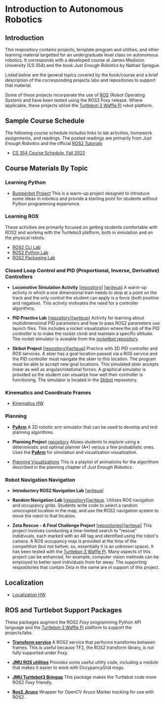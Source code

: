 # Introduction to Autonomous Robotics

## Introduction
This respository contains projects, template program and utilities, and other learning material
targetted for an undergraduate level
class on autonomous robotics.  It corresponds with a developed course
at James Madision University (CS 354) and the book *Just Enough Robotics* by Nathan Sprague.

Listed below are the general topics covered by the book/course and a brief description 
of the corresponding projects labs and repositories to support that material.  

Some of these projects incorporate the use of [ROS](ros.org) (Robot Operating System) and have
been tested using the ROS2 Foxy release.  Where applicable, these projects utilize the
[Turtlebot-3 Waffle Pi](https://www.robotis.us/turtlebot-3/) robot platform.

## Sample Course Schedule

The following course schedule includes links to lab activities, homework assignments, 
and readings.  The posted readings are primarily from *Just Enough Robotics* and the 
official [ROS2 Tutorials](https://docs.ros.org/en/foxy/Tutorials.html)

* [CS 354 Course Schedule, Fall 2022](https://w3.cs.jmu.edu/spragunr/CS354_F22/schedule.shtml)

## Course Materials By Topic

### Learning Python

* [Bumperbot Project](https://w3.cs.jmu.edu/spragunr/CS354/hw/bumperbot/bump.shtml) 
This is a warm-up project designed to introduce some ideas in robotics and provide a 
starting point for students without Python programming experience.

### Learning ROS

These activities are primarily focused on getting students comfortable with ROS2 and working with
the Turtlebo3 platform, both in simulation and on the physical robots.

* [ROS2 CLI Lab](https://w3.cs.jmu.edu/spragunr/CS354/labs/ros2_cli/ros2_cli.shtml)
* [ROS2 Python Lab](https://w3.cs.jmu.edu/spragunr/CS354/labs/ros_python/wander_lab.shtml)
* [ROS2 Packaging Lab](https://w3.cs.jmu.edu/spragunr/CS354/labs/ros_packages/packaging.shtml)

### Closed Loop Control and PID (Proportional, Inverse, Derivative) Controllers

* **Locomotive Simulation Activity** [[repository](https://github.com/JMU-ROBOTICS-VIVA/locomotive_sim)] [[writeup](https://w3.cs.jmu.edu/spragunr/CS354/labs/locomotive/loco.shtml)]  A warm-up activity in which a one dimensional train needs to stop at a point on the track and the only control 
the student can apply is a force (both positive and negative).  This activity motivates the need for a controller algorithms.

* **PID Practice Lab** [[repository](https://github.com/JMU-ROBOTICS-VIVA/pid_practice)][[writeup](https://w3.cs.jmu.edu/spragunr/CS354/labs/pid/pid_lab.shtml)]  Activity for learning about multidimensional PID parameters and how to pass  ROS2 
parameters use launch files.  This includes a rocket visualization where the job of the PID controller is 
 to make the rocket climb and maintain a specific altitude.  The rocket simulator is avaiable from the [rocketbot repository](https://github.com/JMU-ROBOTICS-VIVA/rocketbot).

* **Skibot Project** [[repository](https://github.com/JMU-ROBOTICS-VIVA/Skibot_navigation)][[writeup](https://w3.cs.jmu.edu/spragunr/CS354/hw/skibot/skibot.shtml)] Practice with 2D PID controller and ROS services. 
A skier has a goal location passed via a ROS service and the PID controller must navigate the
skier to this location.  The program must be able to accept new goal locations.  This simulated skier accepts linear as well as 
angular/rotational forces.
A graphical simulator is provided so the student can visualize how well their
controller is functioning. The simulator is located in the [Skibot](https://github.com/JMU-ROBOTICS-VIVA/skibot) reposotory.


### Kinematics and Coordinate Frames

* [Kinematics HW](https://w3.cs.jmu.edu/spragunr/CS354/hw/kinematics/kinematics_hw.shtml)

### Planning

* [**PyArm**](https://github.com/JMU-ROBOTICS-VIVA/py_arm) A 2D robotic arm simulator that
can be used to develop and test planning algorithms.

* **Planning Project** [repository](https://github.com/JMU-ROBOTICS-VIVA/rrt_rrtstar) Allows
students to explore using a deterministic and optimal planner (A*) versus a few probablistic
ones.  Uses the [**PyArm**](https://github.com/JMU-ROBOTICS-VIVA/py_arm) for simulation and visualization visualization.

* [Planning Visualizations](https://youtube.com/playlist?list=PLQDczm7KjqkfLEOvDtENQzoMz2LwoHKcj&feature=shares) 
This is a playlist of animations for the algorithsm described in the planning chapter of 
*Just Enough Robotics*.

### Robot Navigation Navigation

* **Introductory ROS2 Navigation Lab** [[writeup](https://w3.cs.jmu.edu/spragunr/CS354/labs/nav_intro/nav_intro.shtml)]

* **Random Navigation Lab** [[repository](https://github.com/JMU-ROBOTICS-VIVA/random_nav)][[writeup](https://w3.cs.jmu.edu/spragunr/CS354/labs/ros_navigation/nav_lab.shtml).  Utilizes ROS
navigation and occupancy grids.  Students write code to select a random unoccupied 
location in the map, and use the ROS2 navigation system to move the robot to that location.

* **Zeta Rescue - A Final Challenge Project** [[repositories](https://github.com/JMU-ROBOTICS-VIVA/zeta_all)][[writeup](https://w3.cs.jmu.edu/spragunr/CS354/hw/zeta_rescue/zeta.shtml)]
This project involves conducting a time-limited search to "rescue" indidivuals, each marked
with an AR tag and identified using the robot's camera.  A ROS occupancy map is provided
at the time of the competition (but not before, so, essentially it is an unknown space).  It has
been tested with the [Turtlebot-3 Waffle Pi](https://www.robotis.us/turtlebot-3/).
Many aspects of this project can be enhanced, for example, computer vision methods can
be employed to better spot individuals from far away.  The supporting respositories 
that contain Zeta in the name are in support of this project.

## Localization

* [Localization HW](https://w3.cs.jmu.edu/spragunr/CS354/hw/localization_hw/localization.shtml)

## ROS and Turtlebot Support Packages

These packages augment the ROS2 *Foxy* programming Python API language and
the [Turtlebot-3 Waffle Pi](https://www.robotis.us/turtlebot-3/) platform to support
the projects/labs.

* [**Transform service**](https://github.com/JMU-ROBOTICS-VIVA/transform_service) 
A ROS2 service that performs transforms between frames. This is useful because TF2, the ROS2 transform library, is not fully supported under Foxy.

* [**JMU ROS utilities**](https://github.com/JMU-ROBOTICS-VIVA/jmu_ros2_util) Provides some useful utility code, including a module that makes it easier to work with OccypancyGrid msgs.

* [**JMU Turtlebot3 Bringup**](https://github.com/JMU-ROBOTICS-VIVA/jmu_turtlebot3_bringup) 
This package makes the Turtlebot code more ROS2 *Foxy* friendly.

* [**Ros2_Aruco**](https://github.com/JMU-ROBOTICS-VIVA/ros2_aruco) Wrapper
for OpenCV Aruco Marker tracking for use with ROS2.
